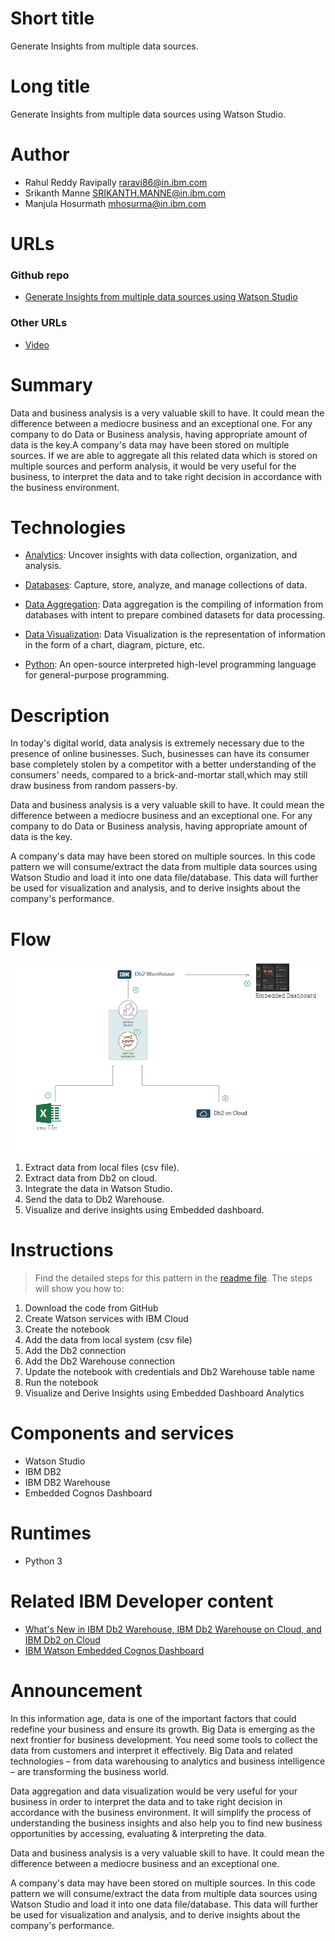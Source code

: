 # Short title

Generate Insights from multiple data sources.

# Long title

Generate Insights from multiple data sources using Watson Studio.

# Author

* Rahul Reddy Ravipally raravi86@in.ibm.com
* Srikanth Manne SRIKANTH.MANNE@in.ibm.com
* Manjula Hosurmath mhosurma@in.ibm.com

# URLs

### Github repo

* [Generate Insights from multiple data sources using Watson Studio](https://github.com/IBM/generate-insights-from-multiple-data-sources)

### Other URLs

* [Video](https://youtu.be/aA8wTWbmqSU)

# Summary

Data and business analysis is a very valuable skill to have. It could mean the difference between a mediocre business and an exceptional one. For any company to do Data or Business analysis, having appropriate amount of data is the key.A company's data may have been stored on multiple sources. If we are able to aggregate all this related data which is stored on multiple sources and perform analysis, it would be very useful for the business, to interpret the data and to take right decision in accordance with the business environment. 

# Technologies

* [Analytics](https://en.wikipedia.org/wiki/Analytics): Uncover insights with data collection, organization, and analysis.

* [Databases](https://www.ibm.com/analytics/us/en/db2/): Capture, store, analyze, and manage collections of data.

* [Data Aggregation](https://en.wikipedia.org/wiki/Data_aggregation): Data aggregation is the compiling of information from databases with intent to prepare combined datasets for data processing.

* [Data Visualization](https://en.wikipedia.org/wiki/Data_visualization): Data Visualization is the representation of information in the form of a chart, diagram, picture, etc.

* [Python](https://en.wikipedia.org/wiki/Python_(programming_language)): An open-source interpreted high-level programming language for general-purpose programming.

# Description

In today's digital world, data analysis is extremely necessary due to the presence of online businesses.
Such, businesses can have its consumer base completely stolen by a competitor with a better understanding of the consumers' needs,
compared to a brick-and-mortar stall,which may still draw business from random passers-by.

Data and business analysis is a very valuable skill to have. It could mean the difference between a mediocre business and an exceptional one. For any company to do Data or Business analysis, having appropriate amount of data is the key.

A company's data may have been stored on multiple sources. In this code pattern we will consume/extract the data from multiple data sources using Watson Studio and load it into one data file/database. This data will further be used for visualization and analysis, and to derive insights about the company's performance.

# Flow

![](doc/source/images/Architecture.png)

1. Extract data from local files (csv file).
2. Extract data from Db2 on cloud.
3. Integrate the data in Watson Studio.
4. Send the data to Db2 Warehouse.
5. Visualize and derive insights using Embedded dashboard.


# Instructions

> Find the detailed steps for this pattern in the [readme file](https://github.com/IBM/generate-insights-from-multiple-data-sources). The steps will show you how to:

1. Download the code from GitHub
2. Create Watson services with IBM Cloud
3. Create the notebook
4. Add the data from local system (csv file)
5. Add the Db2 connection
6. Add the Db2 Warehouse connection
7. Update the notebook with credentials and Db2 Warehouse table name
8. Run the notebook
9. Visualize and Derive Insights using Embedded Dashboard Analytics


# Components and services

* Watson Studio
* IBM DB2 
* IBM DB2 Warehouse
* Embedded Cognos Dashboard

# Runtimes

* Python 3

# Related IBM Developer content

* [What's New in IBM Db2 Warehouse, IBM Db2 Warehouse on Cloud, and IBM Db2 on Cloud](https://www-01.ibm.com/support/docview.wss?uid=swg21961758)
* [IBM Watson Embedded Cognos Dashboard](https://developer.ibm.com/data/cognos-dashboard/)

# Announcement

In this information age, data is one of the important factors that could redefine your business and ensure its growth. Big Data is emerging as the next frontier for business development. You need some tools to collect the data from customers and interpret it effectively. Big Data and related technologies – from data warehousing to analytics and business intelligence  – are transforming the business world.

Data aggregation and data visualization would be very useful for your business in order to interpret the data and to take right decision in accordance with the business environment. It will simplify the process of understanding the business insights and also help you to find new business opportunities by accessing, evaluating & interpreting the data.

Data and business analysis is a very valuable skill to have. It could mean the difference between a mediocre business and an exceptional one. 

A company's data may have been stored on multiple sources. In this code pattern we will consume/extract the data from multiple data sources using Watson Studio and load it into one data file/database. This data will further be used for visualization and analysis, and to derive insights about the company's performance.
